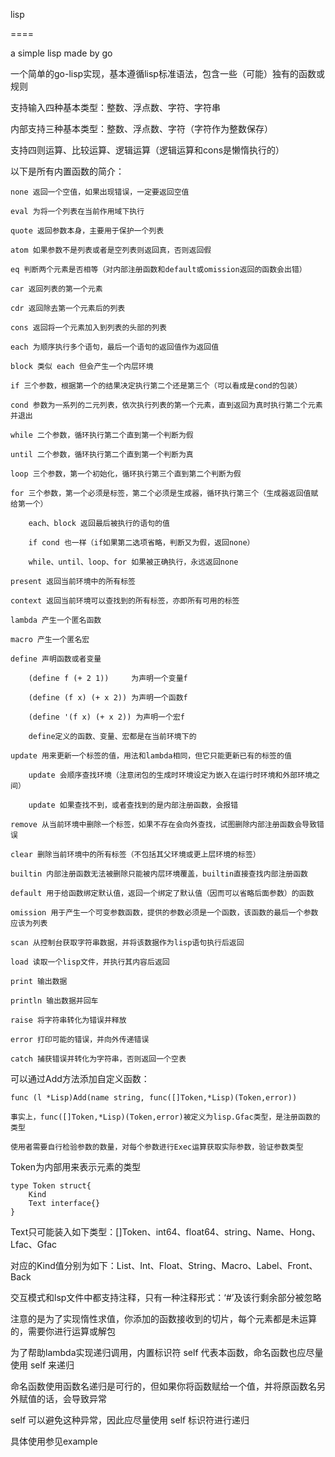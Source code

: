 lisp

====

a simple lisp made by go

一个简单的go-lisp实现，基本遵循lisp标准语法，包含一些（可能）独有的函数或规则

支持输入四种基本类型：整数、浮点数、字符、字符串

内部支持三种基本类型：整数、浮点数、字符（字符作为整数保存）

支持四则运算、比较运算、逻辑运算（逻辑运算和cons是懒惰执行的）

以下是所有内置函数的简介：

	none 返回一个空值，如果出现错误，一定要返回空值

	eval 为将一个列表在当前作用域下执行

	quote 返回参数本身，主要用于保护一个列表

	atom 如果参数不是列表或者是空列表则返回真，否则返回假

	eq 判断两个元素是否相等（对内部注册函数和default或omission返回的函数会出错）

	car 返回列表的第一个元素

	cdr 返回除去第一个元素后的列表

	cons 返回将一个元素加入到列表的头部的列表

	each 为顺序执行多个语句，最后一个语句的返回值作为返回值
	
	block 类似 each 但会产生一个内层环境

	if 三个参数，根据第一个的结果决定执行第二个还是第三个（可以看成是cond的包装）

	cond 参数为一系列的二元列表，依次执行列表的第一个元素，直到返回为真时执行第二个元素并退出
	
	while 二个参数，循环执行第二个直到第一个判断为假
	
	until 二个参数，循环执行第二个直到第一个判断为真

	loop 三个参数，第一个初始化，循环执行第三个直到第二个判断为假
	
	for 三个参数，第一个必须是标签，第二个必须是生成器，循环执行第三个（生成器返回值赋给第一个）
	
		each、block 返回最后被执行的语句的值

		if cond 也一样（if如果第二选项省略，判断又为假，返回none）

		while、until、loop、for 如果被正确执行，永远返回none
		
	present 返回当前环境中的所有标签

	context 返回当前环境可以查找到的所有标签，亦即所有可用的标签

	lambda 产生一个匿名函数

	macro 产生一个匿名宏

	define 声明函数或者变量

		(define f (+ 2 1))	   为声明一个变量f

		(define (f x) (+ x 2)) 为声明一个函数f

		(define '(f x) (+ x 2)) 为声明一个宏f

		define定义的函数、变量、宏都是在当前环境下的

	update 用来更新一个标签的值，用法和lambda相同，但它只能更新已有的标签的值

		update 会顺序查找环境（注意闭包的生成时环境设定为嵌入在运行时环境和外部环境之间）

		update 如果查找不到，或者查找到的是内部注册函数，会报错

	remove 从当前环境中删除一个标签，如果不存在会向外查找，试图删除内部注册函数会导致错误

	clear 删除当前环境中的所有标签（不包括其父环境或更上层环境的标签）

	builtin 内部注册函数无法被删除只能被内层环境覆盖，builtin直接查找内部注册函数

	default 用于给函数绑定默认值，返回一个绑定了默认值（因而可以省略后面参数）的函数

	omission 用于产生一个可变参数函数，提供的参数必须是一个函数，该函数的最后一个参数应该为列表

	scan 从控制台获取字符串数据，并将该数据作为lisp语句执行后返回

	load 读取一个lisp文件，并执行其内容后返回

	print 输出数据

	println 输出数据并回车

	raise 将字符串转化为错误并释放

	error 打印可能的错误，并向外传递错误

	catch 捕获错误并转化为字符串，否则返回一个空表

可以通过Add方法添加自定义函数：

	func (l *Lisp)Add(name string, func([]Token,*Lisp)(Token,error))

	事实上，func([]Token,*Lisp)(Token,error)被定义为lisp.Gfac类型，是注册函数的类型

	使用者需要自行检验参数的数量，对每个参数进行Exec运算获取实际参数，验证参数类型

Token为内部用来表示元素的类型

	type Token struct{
		Kind
		Text interface{}
	}

Text只可能装入如下类型：[]Token、int64、float64、string、Name、Hong、Lfac、Gfac

对应的Kind值分别为如下：List、Int、Float、String、Macro、Label、Front、Back

交互模式和lsp文件中都支持注释，只有一种注释形式：‘#’及该行剩余部分被忽略

注意的是为了实现惰性求值，你添加的函数接收到的切片，每个元素都是未运算的，需要你进行运算或解包

为了帮助lambda实现递归调用，内置标识符 self 代表本函数，命名函数也应尽量使用 self 来递归

命名函数使用函数名递归是可行的，但如果你将函数赋给一个值，并将原函数名另外赋值的话，会导致异常

self 可以避免这种异常，因此应尽量使用 self 标识符进行递归

具体使用参见example
